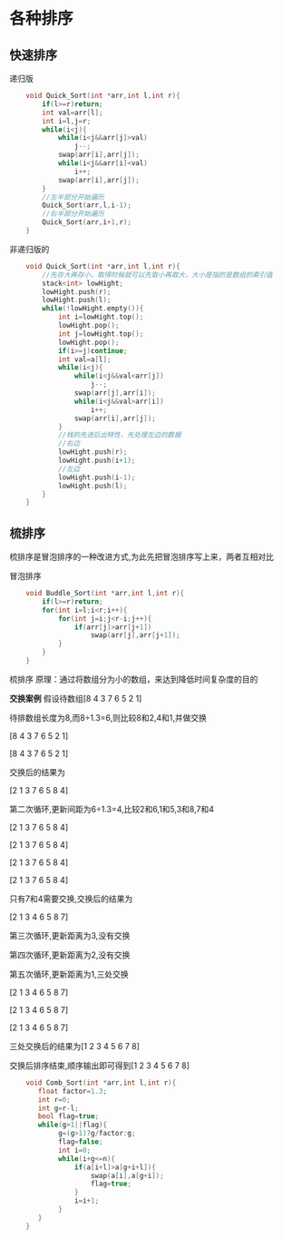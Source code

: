 # 各种排序

## 快速排序

递归版

```C++
    void Quick_Sort(int *arr,int l,int r){
        if(l>=r)return;
        int val=arr[l];
        int i=l,j=r;
        while(i<j){
            while(i<j&&arr[j]>val)
                j--;
            swap(arr[i],arr[j]);
            while(i<j&&arr[i]<val)
                i++;
            swap(arr[i],arr[j]);
        }
        //左半部分开始遍历
        Quick_Sort(arr,l,i-1);
        //右半部分开始遍历
        Quick_Sort(arr,i+1,r);
    }
```

非递归版的

```C++
    void Quick_Sort(int *arr,int l,int r){
        //先存大再存小，取得时候就可以先取小再取大，大小是指的是数组的索引值
        stack<int> lowHight;
        lowHight.push(r);
        lowHight.push(l);
        while(!lowHight.empty()){
            int i=lowHight.top();
            lowHight.pop();
            int j=lowHight.top();
            lowHight.pop();
            if(i>=j)continue;
            int val=a[l];
            while(i<j){
                while(i<j&&val<arr[j])
                    j--;
                swap(arr[j],arr[i]);
                while(i<j&&val>arr[i])
                    i++;
                swap(arr[i],arr[j]);
            }
            //栈的先进后出特性，先处理左边的数据
            //右边
            lowHight.push(r);
            lowHight.push(i+1);
            //左边
            lowHight.push(i-1);
            lowHight.push(l);
        }
    }
```

## 梳排序

梳排序是冒泡排序的一种改进方式,为此先把冒泡排序写上来，两者互相对比

冒泡排序

```C++
    void Buddle_Sort(int *arr,int l,int r){
        if(l>=r)return;
        for(int i=l;i<r;i++){
            for(int j=i;j<r-i;j++){
                if(arr[j]>arr[j+1])
                    swap(arr[j],arr[j+1]);
            }
        }
    }
```

梳排序
原理：通过将数组分为小的数组，来达到降低时间复杂度的目的

**交换案例**
假设待数组[8 4 3 7 6 5 2 1]

待排数组长度为8,而8÷1.3=6,则比较8和2,4和1,并做交换

[8 4 3 7 6 5 2 1]

[8 4 3 7 6 5 2 1]

交换后的结果为

[2 1 3 7 6 5 8 4]

第二次循环,更新间距为6÷1.3=4,比较2和6,1和5,3和8,7和4

[2 1 3 7 6 5 8 4]

[2 1 3 7 6 5 8 4]

[2 1 3 7 6 5 8 4]

[2 1 3 7 6 5 8 4]

只有7和4需要交换,交换后的结果为

[2 1 3 4 6 5 8 7]

第三次循环,更新距离为3,没有交换

第四次循环,更新距离为2,没有交换

第五次循环,更新距离为1,三处交换

[2 1 3 4 6 5 8 7]

[2 1 3 4 6 5 8 7]

[2 1 3 4 6 5 8 7]

三处交换后的结果为[1 2 3 4 5 6 7 8]

交换后排序结束,顺序输出即可得到[1 2 3 4 5 6 7 8]

```C++
    void Comb_Sort(int *arr,int l,int r){
       float factor=1.3;
       int r=0;
       int g=r-l;
       bool flag=true;
       while(g>1||flag){
            g=(g>1)?g/factor:g;
            flag=false;
            int i=0;
            while(i+g<=n){
                if(a[i+l]>a[g+i+l]){
                    swap(a[i],a[g+i]);
                    flag=true;
                }
                i=i+1;
            }
       }
    }
```
